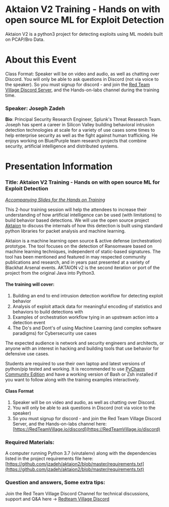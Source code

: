 # Aktaion V2 Training - Hands on with open source ML for Exploit Detection

Aktaion V2 is a python3 project for detecting exploits using ML models built on PCAP/Bro Data. 

# About this Event
Class Format: Speaker will be on video and audio, as well as chatting over Discord. 
You will only be able to ask questions in Discord (not via voice to the speaker). 
So you must signup for discord - and join the [Red Team Village Discord Server](https://RedTeamVillage.io/discord), 
and the Hands-on-labs channel during the training time.

### Speaker: Joseph Zadeh
**Bio**: Principal Security Research Engineer, Splunk's Threat Research Team.
Joseph has spent a career in Silicon Valley building behavioral intrusion detection technologies at scale for a 
variety of use cases some times to help enterprise security as well as the fight against human 
trafficking. He enjoys working on Blue/Purple team research projects that combine security, artificial intelligence 
and distributed systems.

# Presentation Information

### Title: Aktaion V2 Training - Hands on with open source ML for Exploit Detection

[*Accompanying Slides for the Hands on Training*](https://docs.google.com/presentation/d/12mLg-DDVz8ddTN8mFU7jPu7RhQppCVMqzhQCU58VZC4/edit?usp=sharing)

This 2-hour training session will help the attendees to increase their understanding of how artificial 
intelligence can be used (with limitations) to build behavior based detections.  We will use the open source project
[Aktaion](https://github.com/jzadeh/aktaion2) to discuss the internals of how this detection is built using standard python libraries for packet analysis and 
machine learning. 

Aktaion is a machine learning open source & active defense (orchestration) prototype. 
The tool focuses on the detection of Ransomware based on machine learning techniques, 
independent of static-based signatures. The tool has been mentioned and featured in may respected community 
publications and research, and in years past presented at a variety of Blackhat Arsenal events. 
AKTAION v2 is the second iteration or port of the project from the original Java into Python3.

####  **The training will cover:** 
1.  Building an end to end intrusion detection workflow for detecting exploit behavior
2.  Analysis of exploit attack data for meaningful encoding of statistics and behaviors to build detections with
3.  Examples of orchestration workflow tying in an upstream action into a detection event
4.  The Do's and Dont's of using Machine Learning (and complex software paradigms) for Cybersecurity use cases


The expected audience is network and security engineers and architects, 
or anyone with an interest in hacking and building 
tools that use behavior for defensive use cases. 

Students are required to use their own laptop and latest versions of python/pip tested and working.  It is recommended
to use [PyCharm Community Edition](https://www.jetbrains.com/pycharm/download/) and have a working version of Bash or Zsh
installed if you want to follow along with the training examples interactively. 

#### **Class Format**
1. Speaker will be on video and audio, as well as chatting over Discord.
2. You will only be able to ask questions in Discord (not via voice to the speaker)
3. So you must signup for discord - and join the Red Team Village Discord Server, and the Hands-on-labs channel here: [https://RedTeamVillage.io/discord](https://RedTeamVillage.io/discord)

### Required Materials:

A computer running Python 3.7 (virutalenv) along with the dependencies listed in the project requirements file here:
[https://github.com/jzadeh/aktaion2/blob/master/requirements.txt](https://github.com/jzadeh/aktaion2/blob/master/requirements.txt)

### Question and answers, Some extra tips:
Join the Red Team Village Discord Channel for technical discussions, support and Q&A here -> [Redteam Village Discord](https://RedTeamVillage.io/discord)

